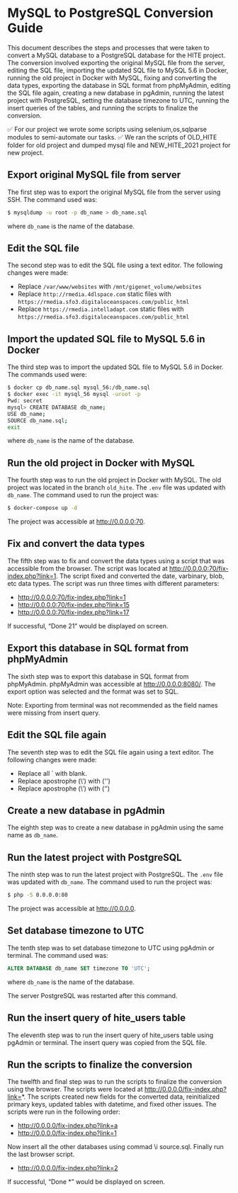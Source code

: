 # MySQL to PostgreSQL Conversion Guide

This document describes the steps and processes that were taken to convert a MySQL database to a PostgreSQL database for the HITE project. The conversion involved exporting the original MySQL file from the server, editing the SQL file, importing the updated SQL file to MySQL 5.6 in Docker, running the old project in Docker with MySQL, fixing and converting the data types, exporting the database in SQL format from phpMyAdmin, editing the SQL file again, creating a new database in pgAdmin, running the latest project with PostgreSQL, setting the database timezone to UTC, running the insert queries of the tables, and running the scripts to finalize the conversion. 

✅ For our project we wrote some scripts using selenium,os,sqlparse modules to semi-automate our tasks.
✅ We ran the scripts of OLD_HITE folder for old project and dumped mysql file  and NEW_HITE_2021 project for new project.

## Export original MySQL file from server

The first step was to export the original MySQL file from the server using SSH. The command used was:

```bash
$ mysqldump -u root -p db_name > db_name.sql
```

where `db_name` is the name of the database.

## Edit the SQL file

The second step was to edit the SQL file using a text editor. The following changes were made:

- Replace `/var/www/websites` with `/mnt/gigenet_volume/websites`
- Replace `http://rmedia.4dlspace.com` static files with `https://rmedia.sfo3.digitaloceanspaces.com/public_html`
- Replace `https://rmedia.intelladapt.com` static files with `https://rmedia.sfo3.digitaloceanspaces.com/public_html`

## Import the updated SQL file to MySQL 5.6 in Docker

The third step was to import the updated SQL file to MySQL 5.6 in Docker. The commands used were:

```bash
$ docker cp db_name.sql mysql_56:/db_name.sql
$ docker exec -it mysql_56 mysql -uroot -p
Pwd: secret
mysql> CREATE DATABASE db_name;
USE db_name;
SOURCE db_name.sql;
exit
```

where `db_name` is the name of the database.

## Run the old project in Docker with MySQL

The fourth step was to run the old project in Docker with MySQL. The old project was located in the branch `old_hite`. The `.env` file was updated with `db_name`. The command used to run the project was:

```bash
$ docker-compose up -d
```

The project was accessible at http://0.0.0.0:70.

## Fix and convert the data types

The fifth step was to fix and convert the data types using a script that was accessible from the browser. The script was located at http://0.0.0.0:70/fix-index.php?link=1. The script fixed and converted the date, varbinary, blob, etc data types. The script was run three times with different parameters:

- http://0.0.0.0:70/fix-index.php?link=1
- http://0.0.0.0:70/fix-index.php?link=15
- http://0.0.0.0:70/fix-index.php?link=17

If successful, “Done 21” would be displayed on screen.

## Export this database in SQL format from phpMyAdmin

The sixth step was to export this database in SQL format from phpMyAdmin. phpMyAdmin was accessible at http://0.0.0.0:8080/. The export option was selected and the format was set to SQL.

Note: Exporting from terminal was not recommended as the field names were missing from insert query.

## Edit the SQL file again

The seventh step was to edit the SQL file again using a text editor. The following changes were made:

- Replace all \` with blank.
- Replace apostrophe (\\') with ('')
- Replace apostrophe (\\’) with (‘’)

## Create a new database in pgAdmin

The eighth step was to create a new database in pgAdmin using the same name as `db_name`.

## Run the latest project with PostgreSQL

The ninth step was to run the latest project with PostgreSQL. The `.env` file was updated with `db_name`. The command used to run the project was:

```bash
$ php -S 0.0.0.0:80
```

The project was accessible at http://0.0.0.0.

## Set database timezone to UTC

The tenth step was to set database timezone to UTC using pgAdmin or terminal. The command used was:

```sql
ALTER DATABASE db_name SET timezone TO 'UTC';
```

where `db_name` is the name of the database.

The server PostgreSQL was restarted after this command.

## Run the insert query of hite_users table

The eleventh step was to run the insert query of hite_users table using pgAdmin or terminal. The insert query was copied from the SQL file.

## Run the scripts to finalize the conversion

The twelfth and final step was to run the scripts to finalize the conversion using the browser. The scripts were located at http://0.0.0.0/fix-index.php?link=*. The scripts created new fields for the converted data, reinitialized primary keys, updated tables with datetime, and fixed other issues. The scripts were run in the following order:

- http://0.0.0.0/fix-index.php?link=a
- http://0.0.0.0/fix-index.php?link=1

Now insert all the other databases using commad \i source.sql. Finally run the last browser script.
  
- http://0.0.0.0/fix-index.php?link=2


If successful, “Done *” would be displayed on screen.
